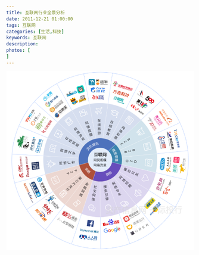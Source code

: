 ```yaml
---
title: 互联网行业全景分析
date: 2011-12-21 01:00:00
tags: 互联网
categories: [生活,科技]
keywords: 互联网
description: 
photos: [
] 
---
```




![image](互联网行业全景分析/1614425781295494.png)



